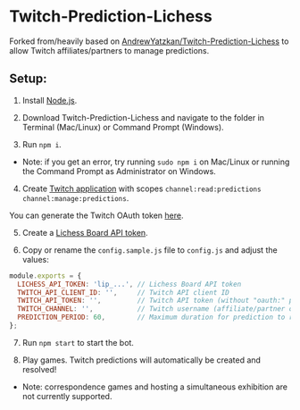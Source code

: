 # Twitch-Prediction-Lichess

Forked from/heavily based on [AndrewYatzkan/Twitch-Prediction-Lichess](https://github.com/AndrewYatzkan/Twitch-Prediction-Lichess) to allow Twitch affiliates/partners to manage predictions.

## Setup:

1) Install [Node.js](https://nodejs.org/en/download/).

2) Download Twitch-Prediction-Lichess and navigate to the folder in Terminal (Mac/Linux) or Command Prompt (Windows).

3) Run `npm i`.
- Note: if you get an error, try running `sudo npm i` on Mac/Linux or running the Command Prompt as Administrator on Windows.

4) Create [Twitch application](https://dev.twitch.tv/docs/authentication/register-app/) with scopes `channel:read:predictions channel:manage:predictions`.

You can generate the Twitch OAuth token [here](https://twitchapps.com/tmi/).

5) Create a [Lichess Board API token](https://lichess.org/account/oauth/token/create?scopes[]=board:play&description=Twitch%20Prediction).

6) Copy or rename the `config.sample.js` file to `config.js` and adjust the values:
```js
module.exports = {
  LICHESS_API_TOKEN: 'lip_...', // Lichess Board API token
  TWITCH_API_CLIENT_ID: '',     // Twitch API client ID
  TWITCH_API_TOKEN: '',         // Twitch API token (without "oauth:" prefix)
  TWITCH_CHANNEL: '',           // Twitch username (affiliate/partner only)
  PREDICTION_PERIOD: 60,        // Maximum duration for prediction to remain open in s
};
```

7) Run `npm start` to start the bot.

8) Play games. Twitch predictions will automatically be created and resolved!
- Note: correspondence games and hosting a simultaneous exhibition are not currently supported.
